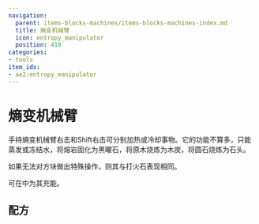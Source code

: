 ```yaml
---
navigation:
  parent: items-blocks-machines/items-blocks-machines-index.md
  title: 熵变机械臂
  icon: entropy_manipulator
  position: 410
categories:
- tools
item_ids:
- ae2:entropy_manipulator
---
```


# 熵变机械臂

<ItemImage id="entropy_manipulator" scale="4" />

手持熵变机械臂右击和Shift右击可分别加热或冷却事物。它的功能不算多，只能蒸发或冻结水，将熔岩固化为黑曜石，将原木烧炼为木炭，将圆石烧炼为石头。

如果无法对方块做出特殊操作，则其与打火石表现相同。

可在<ItemLink id="charger" />中为其充能。

## 配方

<RecipeFor id="entropy_manipulator" />
